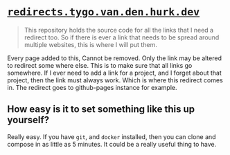 # [`redirects.tygo.van.den.hurk.dev`](https://redirects.tygo.van.den.hurk.dev/)
> This repository holds the source code for all the links that I need a redirect too. So if there is ever a link that needs to be spread around multiple websites, this is where I will put them. 

Every page added to this, Cannot be removed. Only the link may be altered to redirect some where else. This is to make sure that all links go somewhere. If I ever need to add a link for a project, and I forget about that project, then the link must always work. Which is where this redirect comes in. The redirect goes to github-pages instance for example. 

## How easy is it to set something like this up yourself?
Really easy. If you have `git`, and `docker` installed, then you can clone and compose in as little as 5 minutes. It could be a really useful thing to have.
